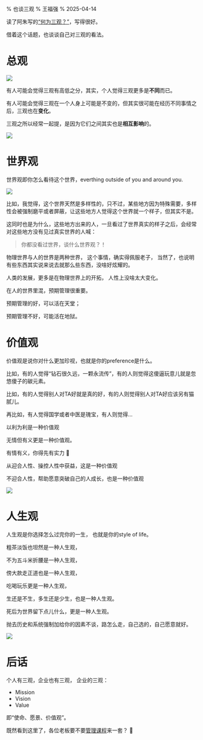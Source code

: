 % 也谈三观
% 王福强
% 2025-04-14

读了阿朱写的[“何为三观？”](https://mp.weixin.qq.com/s/x_tb-mRXdH4QIK2zi2mzvg)，写得很好。

借着这个话题，也谈谈自己对三观的看法。

# 总观

![](./images/show-your-respect.jpg)

有人可能会觉得三观有高低之分，其实，个人觉得三观更多是**不同**而已。

有人可能会觉得三观在一个人身上可能是不变的，但其实很可能在经历不同事情之后，三观也在**变化**。

三观之所以经常一起提，是因为它们之间其实也是**相互影响**的。

![](./images/pony_cross_river.gif)

# 世界观

世界观即你怎么看待这个世界，everthing outside of you and around you.

![](./images/different_is_good.webp)

比如，我觉得，这个世界天然是多样性的，只不过，某些地方因为特殊需要，多样性会被强制磨平或者屏蔽，让这些地方人觉得这个世界就一个样子，但其实不是。

这同时也是为什么，这些地方出来的人，一旦看过了世界真实的样子之后，会经常对这些地方没有见过真实世界的人喊：

> 你都没看过世界，谈什么世界观？！

物理世界与人的世界是两种世界， 这个事情，确实得佩服老子， 当然了，也说明有些东西其实说来说去就那么些东西，没啥好炫耀的。

人类的发展，更多是在物理世界上的开拓， 人性上没啥太大变化。

在人的世界里混，预期管理很重要。

预期管理的好，可以活在天堂；

预期管理不好，可能活在地狱。


# 价值观

价值观是说你对什么更加珍视，也就是你的preference是什么。

比如，有的人觉得“钻石很久远，一颗永流传”，有的人则觉得这傻逼玩意儿就是忽悠傻子的碳元素。

比如，有的人觉得别人对TA好就是真的好，有的人则觉得别人对TA好应该另有猫腻儿。

再比如，有人觉得国学或者中医是瑰宝，有人则觉得...

以利为利是一种价值观

无情但有义更是一种价值观。

有情有义，你得先有实力 🤣

从迎合人性、操控人性中获益，这是一种价值观

不迎合人性，帮助愿意突破自己的人成长，也是一种价值观

![](./images/get-rich-fast.jpg)


# 人生观

人生观是你选择怎么过完你的一生， 也就是你的style of life。

粗茶淡饭也坦然是一种人生观，

不为五斗米折腰是一种人生观，

傍大款走正道也是一种人生观，

吃喝玩乐更是一种人生观，

生还是不生，多生还是少生，也是一种人生观。

死后为世界留下点儿什么，更是一种人生观。

抛去历史和系统强制加给你的因素不谈，路怎么走，自己选的，自己愿意就好。

![](./images/ish.png)

# 后话

个人有三观，企业也有三观， 企业的三观：

- Mission
- Vision
- Value 

即“使命、愿景、价值观”。

既然看到这里了，各位老板要不要[管理课程](https://wfq.gumroad.com/l/mgmt)来一套？ 🤣



